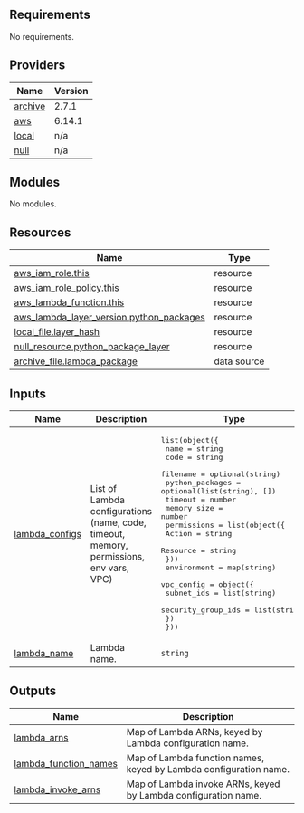## Requirements

No requirements.

## Providers

| Name | Version |
|------|---------|
| <a name="provider_archive"></a> [archive](#provider\_archive) | 2.7.1 |
| <a name="provider_aws"></a> [aws](#provider\_aws) | 6.14.1 |
| <a name="provider_local"></a> [local](#provider\_local) | n/a |
| <a name="provider_null"></a> [null](#provider\_null) | n/a |

## Modules

No modules.

## Resources

| Name | Type |
|------|------|
| [aws_iam_role.this](https://registry.terraform.io/providers/hashicorp/aws/latest/docs/resources/iam_role) | resource |
| [aws_iam_role_policy.this](https://registry.terraform.io/providers/hashicorp/aws/latest/docs/resources/iam_role_policy) | resource |
| [aws_lambda_function.this](https://registry.terraform.io/providers/hashicorp/aws/latest/docs/resources/lambda_function) | resource |
| [aws_lambda_layer_version.python_packages](https://registry.terraform.io/providers/hashicorp/aws/latest/docs/resources/lambda_layer_version) | resource |
| [local_file.layer_hash](https://registry.terraform.io/providers/hashicorp/local/latest/docs/resources/file) | resource |
| [null_resource.python_package_layer](https://registry.terraform.io/providers/hashicorp/null/latest/docs/resources/resource) | resource |
| [archive_file.lambda_package](https://registry.terraform.io/providers/hashicorp/archive/latest/docs/data-sources/file) | data source |

## Inputs

| Name | Description | Type | Default | Required |
|------|-------------|------|---------|:--------:|
| <a name="input_lambda_configs"></a> [lambda\_configs](#input\_lambda\_configs) | List of Lambda configurations (name, code, timeout, memory, permissions, env vars, VPC) | <pre>list(object({<br/>    name            = string<br/>    code            = string<br/>    filename        = optional(string)<br/>    python_packages = optional(list(string), [])<br/>    timeout         = number<br/>    memory_size     = number<br/>    permissions = list(object({<br/>      Action   = string<br/>      Resource = string<br/>    }))<br/>    environment = map(string)<br/>    vpc_config = object({<br/>      subnet_ids         = list(string)<br/>      security_group_ids = list(string)<br/>    })<br/>  }))</pre> | `[]` | no |
| <a name="input_lambda_name"></a> [lambda\_name](#input\_lambda\_name) | Lambda name. | `string` | n/a | yes |

## Outputs

| Name | Description |
|------|-------------|
| <a name="output_lambda_arns"></a> [lambda\_arns](#output\_lambda\_arns) | Map of Lambda ARNs, keyed by Lambda configuration name. |
| <a name="output_lambda_function_names"></a> [lambda\_function\_names](#output\_lambda\_function\_names) | Map of Lambda function names, keyed by Lambda configuration name. |
| <a name="output_lambda_invoke_arns"></a> [lambda\_invoke\_arns](#output\_lambda\_invoke\_arns) | Map of Lambda invoke ARNs, keyed by Lambda configuration name. |
